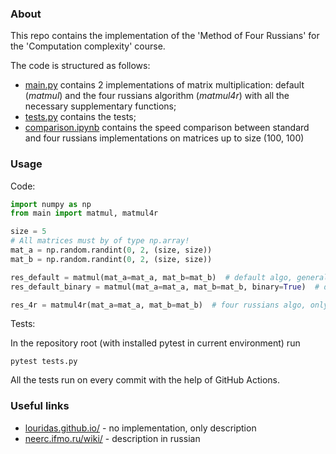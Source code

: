 ### About

This repo contains the implementation of the 'Method of Four Russians' for the 'Computation
complexity' course. 

The code is structured as follows: 

- [main.py](main.py) contains 2 implementations of matrix multiplication: default (*matmul*) and 
  the four russians algorithm (*matmul4r*) with all the necessary supplementary functions;
- [tests.py](tests.py) contains the tests;
- [comparison.ipynb](comparison.ipynb) contains the speed comparison between standard and four
  russians implementations on matrices up to size (100, 100)
  

### Usage

Code: 
```python
import numpy as np
from main import matmul, matmul4r

size = 5
# All matrices must by of type np.array!
mat_a = np.random.randint(0, 2, (size, size))
mat_b = np.random.randint(0, 2, (size, size))

res_default = matmul(mat_a=mat_a, mat_b=mat_b)  # default algo, general case
res_default_binary = matmul(mat_a=mat_a, mat_b=mat_b, binary=True)  # default algo, binary case

res_4r = matmul4r(mat_a=mat_a, mat_b=mat_b)  # four russians algo, only binary
```
Tests:

In the repository root (with installed pytest in current environment) run
```shell
pytest tests.py
```
All the tests run on every commit with the help of GitHub Actions. 


### Useful links

- [louridas.github.io/](https://louridas.github.io/rwa/assignments/four-russians/) - no implementation, only 
  description
- [neerc.ifmo.ru/wiki/](http://neerc.ifmo.ru/wiki/index.php?title=Метод_четырёх_русских_для_умножения_матриц) - 
  description in russian
